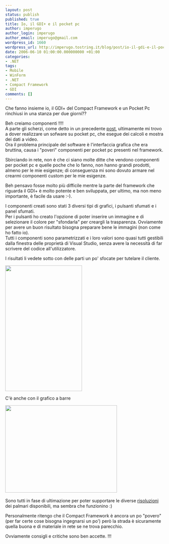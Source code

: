 ```yaml
---
layout: post
status: publish
published: true
title: Io, il GDI+ e il pocket pc
author: imperugo
author_login: imperugo
author_email: imperugo@gmail.com
wordpress_id: 1660
wordpress_url: http://imperugo.tostring.it/blog/post/io-il-gdi-e-il-pocket-pc/
date: 2006-06-10 01:00:00.000000000 +01:00
categories:
- .NET
tags:
- Mobile
- WinForm
- .NET
- Compact Framework
- GDI
comments: []
---
```

<p><span>Che fanno insieme io, il GDI+ del Compact Framework e un Pocket Pc rinchiusi in una stanza per due giorni?? </span></p>
<p>Beh creiamo componenti !!!!<br />
A parte gli scherzi, come detto in un precedente <a onclick="blankUrl(this.href); return false;" href="http://blogs.aspitalia.com/imperugo/post1607/Settimana-Lavoro-Problemi.aspx">post</a>, ultimamente mi trovo a dover realizzare un sofware su pocket pc, che esegue dei calcoli e mostra dei dati a video. <br />
Ora il problema principale del software &egrave; l'interfaccia grafica che era bruttina, causa i &quot;poveri&quot; componenti per pocket pc presenti nel framework.</p>
<p>Sbirciando in rete, non &egrave; che ci siano molte ditte che vendono componenti per pocket pc e quelle poche che lo fanno, non hanno grandi prodotti, almeno per le mie esigenze; di conseguenza mi sono dovuto armare nel crearmi componenti custom per le mie esigenze.</p>
<p>Beh pensavo fosse molto pi&ugrave; difficile mentre la parte del framework che riguarda il GDI+ &egrave; molto potente e ben sviluppata, per ultimo, ma non meno importante, &egrave; facile da usare :-).</p>
<p>I componenti creati sono stati 3 diversi tipi di grafici, i pulsanti sfumati e i panel sfumati.<br />
Per i pulsanti ho creato l'opzione di poter inserire un immagine e di selezionare il colore per &quot;sfondarla&quot; per creargli la trasparenza. Ovviamente per avere un buon risultato bisogna preparare bene le immagini (non come ho fatto io).<br />
Tutti i componenti sono parametrizzati e i loro valori sono quasi tutti gestibili dalla finestra delle propriet&agrave; di Visual Studio, senza avere la necessit&agrave; di far scrivere del codice all'utilizzatore.</p>
<p>I&nbsp;risultati li vedete sotto con delle parti un po' sfocate per tutelare il cliente.</p>
<p><img width="244" height="400" alt="" src="/content/Uploaded/image/grafici_0.jpg" /></p>
<p>C'&egrave; anche con il grafico a barre</p>
<p><img width="355" height="278" alt="" src="/content/Uploaded/image/grafici2.jpg" /><span class="Apple-style-span" style="color: rgb(0, 0, 238); text-decoration: underline;"><br />
</span></p>
<p>Sono tutti in fase di ultimazione per poter supportare le diverse <a href="http://blogs.aspitalia.com/imperugo/post1607/Settimana-Lavoro-Problemi.aspx">risoluzioni</a> dei palmari disponibili, ma sembra che funzionino :)</p>
<p>Personalmente ritengo che il Compact Framework &egrave; ancora un po &quot;povero&quot; (per far certe cose bisogna ingegnarsi un po') per&ograve; la strada &egrave; sicuramente quella buona e di materiale in rete se ne trova parecchio.</p>
<p>Ovviamente consigli e critiche sono ben accette. !!!</p>
<p>&nbsp;</p>
